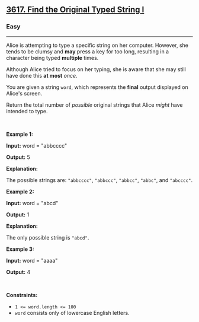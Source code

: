 <h2><a href="https://leetcode.com/problems/find-the-original-typed-string-i/editorial/?envType=daily-question&envId=2025-07-01">3617. Find the Original Typed String I</a></h2><h3>Easy</h3><hr><p>Alice is attempting to type a specific string on her computer. However, she tends to be clumsy and <strong>may</strong> press a key for too long, resulting in a character being typed <strong>multiple</strong> times.</p>

<p>Although Alice tried to focus on her typing, she is aware that she may still have done this <strong>at most</strong> <em>once</em>.</p>

<p>You are given a string <code>word</code>, which represents the <strong>final</strong> output displayed on Alice&#39;s screen.</p>

<p>Return the total number of <em>possible</em> original strings that Alice <em>might</em> have intended to type.</p>

<p>&nbsp;</p>
<p><strong class="example">Example 1:</strong></p>

<div class="example-block">
<p><strong>Input:</strong> <span class="example-io">word = &quot;abbcccc&quot;</span></p>

<p><strong>Output:</strong> <span class="example-io">5</span></p>

<p><strong>Explanation:</strong></p>

<p>The possible strings are: <code>&quot;abbcccc&quot;</code>, <code>&quot;abbccc&quot;</code>, <code>&quot;abbcc&quot;</code>, <code>&quot;abbc&quot;</code>, and <code>&quot;abcccc&quot;</code>.</p>
</div>

<p><strong class="example">Example 2:</strong></p>

<div class="example-block">
<p><strong>Input:</strong> <span class="example-io">word = &quot;abcd&quot;</span></p>

<p><strong>Output:</strong> <span class="example-io">1</span></p>

<p><strong>Explanation:</strong></p>

<p>The only possible string is <code>&quot;abcd&quot;</code>.</p>
</div>

<p><strong class="example">Example 3:</strong></p>

<div class="example-block">
<p><strong>Input:</strong> <span class="example-io">word = &quot;aaaa&quot;</span></p>

<p><strong>Output:</strong> <span class="example-io">4</span></p>
</div>

<p>&nbsp;</p>
<p><strong>Constraints:</strong></p>

<ul>
	<li><code>1 &lt;= word.length &lt;= 100</code></li>
	<li><code>word</code> consists only of lowercase English letters.</li>
</ul>
